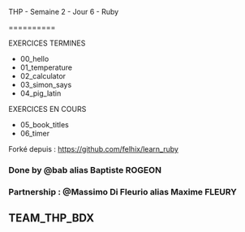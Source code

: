 THP - Semaine 2 - Jour 6 - Ruby

==========

EXERCICES TERMINES

+ 00_hello
+ 01_temperature
+ 02_calculator
+ 03_simon_says
+ 04_pig_latin

EXERCICES EN COURS

+ 05_book_titles
+ 06_timer


Forké depuis : https://github.com/felhix/learn_ruby

### Done by @bab alias Baptiste ROGEON

### Partnership : @Massimo Di Fleurio alias Maxime FLEURY

## TEAM_THP_BDX
